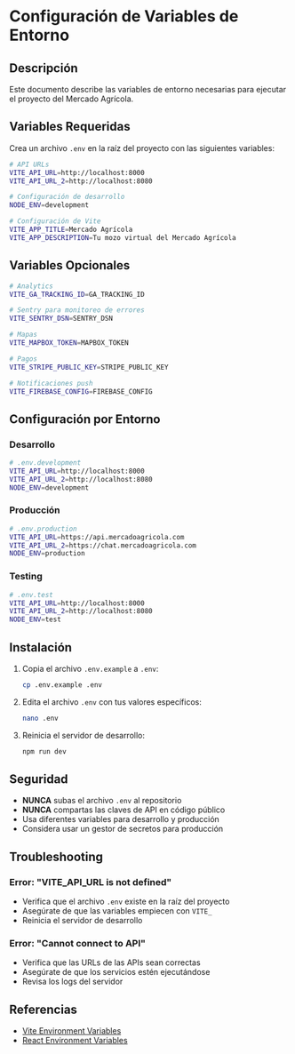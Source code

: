# Configuración de Variables de Entorno

## Descripción

Este documento describe las variables de entorno necesarias para ejecutar el proyecto del Mercado Agrícola.

## Variables Requeridas

Crea un archivo `.env` en la raíz del proyecto con las siguientes variables:

```bash
# API URLs
VITE_API_URL=http://localhost:8000
VITE_API_URL_2=http://localhost:8080

# Configuración de desarrollo
NODE_ENV=development

# Configuración de Vite
VITE_APP_TITLE=Mercado Agrícola
VITE_APP_DESCRIPTION=Tu mozo virtual del Mercado Agrícola
```

## Variables Opcionales

```bash
# Analytics
VITE_GA_TRACKING_ID=GA_TRACKING_ID

# Sentry para monitoreo de errores
VITE_SENTRY_DSN=SENTRY_DSN

# Mapas
VITE_MAPBOX_TOKEN=MAPBOX_TOKEN

# Pagos
VITE_STRIPE_PUBLIC_KEY=STRIPE_PUBLIC_KEY

# Notificaciones push
VITE_FIREBASE_CONFIG=FIREBASE_CONFIG
```

## Configuración por Entorno

### Desarrollo
```bash
# .env.development
VITE_API_URL=http://localhost:8000
VITE_API_URL_2=http://localhost:8080
NODE_ENV=development
```

### Producción
```bash
# .env.production
VITE_API_URL=https://api.mercadoagricola.com
VITE_API_URL_2=https://chat.mercadoagricola.com
NODE_ENV=production
```

### Testing
```bash
# .env.test
VITE_API_URL=http://localhost:8000
VITE_API_URL_2=http://localhost:8080
NODE_ENV=test
```

## Instalación

1. Copia el archivo `.env.example` a `.env`:
   ```bash
   cp .env.example .env
   ```

2. Edita el archivo `.env` con tus valores específicos:
   ```bash
   nano .env
   ```

3. Reinicia el servidor de desarrollo:
   ```bash
   npm run dev
   ```

## Seguridad

- **NUNCA** subas el archivo `.env` al repositorio
- **NUNCA** compartas las claves de API en código público
- Usa diferentes variables para desarrollo y producción
- Considera usar un gestor de secretos para producción

## Troubleshooting

### Error: "VITE_API_URL is not defined"
- Verifica que el archivo `.env` existe en la raíz del proyecto
- Asegúrate de que las variables empiecen con `VITE_`
- Reinicia el servidor de desarrollo

### Error: "Cannot connect to API"
- Verifica que las URLs de las APIs sean correctas
- Asegúrate de que los servicios estén ejecutándose
- Revisa los logs del servidor

## Referencias

- [Vite Environment Variables](https://vitejs.dev/guide/env-and-mode.html)
- [React Environment Variables](https://create-react-app.dev/docs/adding-custom-environment-variables/) 